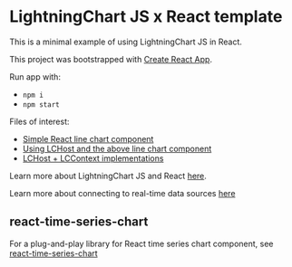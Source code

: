 # LightningChart JS x React template

This is a minimal example of using LightningChart JS in React.

This project was bootstrapped with [Create React App](https://github.com/facebook/create-react-app).

Run app with:

- `npm i`
- `npm start`

Files of interest:

- [Simple React line chart component](./src/Components/MyChartComponent.js)
- [Using LCHost and the above line chart component](./src/App.js)
- [LCHost + LCContext implementations](./src/LC.js)

Learn more about LightningChart JS and React [here](https://lightningchart.com/js-charts/docs/frameworks/react/).

Learn more about connecting to real-time data sources [here](https://lightningchart.com/js-charts/docs/basic-topics/real-time-data/)

## react-time-series-chart

For a plug-and-play library for React time series chart component, see [react-time-series-chart](./react-time-series-chart/)
